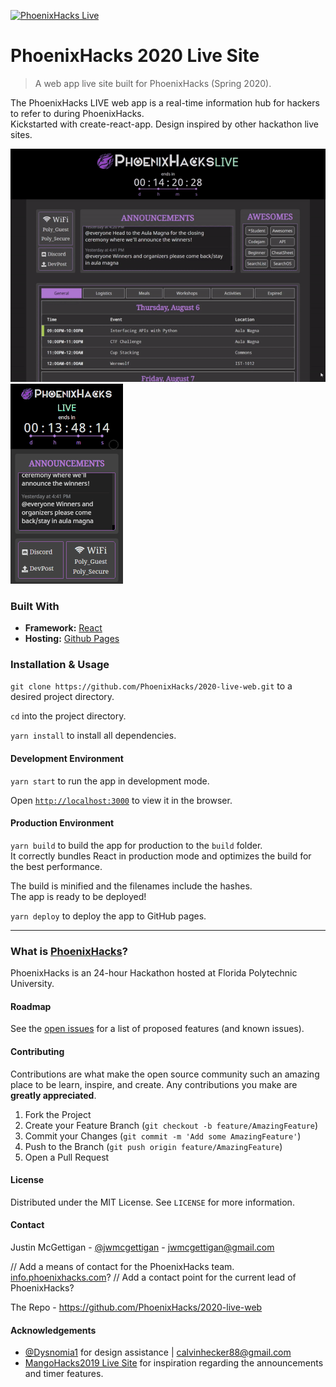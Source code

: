 <a href="https://live.phoenixhacks.com"><img src="https://github.com/PhoenixHacks.png?size=100" title="PhoenixHacks Live" alt="PhoenixHacks Live"></a>
# PhoenixHacks 2020 Live Site

> A web app live site built for PhoenixHacks (Spring 2020).
>

The PhoenixHacks LIVE web app is a real-time information hub for hackers to refer to during PhoenixHacks.  
Kickstarted with create-react-app.  Design inspired by other hackathon live sites.

![desktop demo](desktop_demo.gif "Desktop") ![mobile demo](mobile_demo.gif "Mobile")

### Built With

- **Framework:** [React](https://reactjs.org/)
- **Hosting:** [Github Pages](https://pages.github.com/)

### Installation & Usage

`git clone https://github.com/PhoenixHacks/2020-live-web.git` to a desired project directory.

`cd` into the project directory.

`yarn install` to install all dependencies.

#### Development Environment

`yarn start` to run the app in development mode.

Open [`http://localhost:3000`](http://localhost:3000/) to view it in the browser.

#### Production Environment

`yarn build` to build the app for production to the `build` folder.  
It correctly bundles React in production mode and optimizes the build for the best performance.

The build is minified and the filenames include the hashes.  
The app is ready to be deployed!

`yarn deploy` to deploy the app to GitHub pages.

------

### What is [PhoenixHacks](http://phoenixhacks.com/)?

PhoenixHacks is an 24-hour Hackathon hosted at Florida Polytechnic University.

#### Roadmap

See the [open issues](https://github.com/PhoenixHacks/2020-live-web/issues) for a list of proposed features (and known issues).

#### Contributing

Contributions are what make the open source community such an amazing place to be learn, inspire, and create. Any contributions you make are **greatly appreciated**.

1. Fork the Project
2. Create your Feature Branch (`git checkout -b feature/AmazingFeature`)
3. Commit your Changes (`git commit -m 'Add some AmazingFeature'`)
4. Push to the Branch (`git push origin feature/AmazingFeature`)
5. Open a Pull Request

#### License

Distributed under the MIT License. See `LICENSE` for more information.

#### Contact

Justin McGettigan - [@jwmcgettigan](https://www.github.com/jwmcgettigan) - [jwmcgettigan@gmail.com](mailto:jwmcgettigan@gmail.com)

// Add a means of contact for the PhoenixHacks team.  [info.phoenixhacks.com](mailto:info@phoenixhacks.com)?
// Add a contact point for the current lead of PhoenixHacks?

The Repo - https://github.com/PhoenixHacks/2020-live-web

#### Acknowledgements

- [@Dysnomia1](https://github.com/Dysnomia1) for design assistance | [calvinhecker88@gmail.com](mailto:calvinhecker88@gmail.com)
- [MangoHacks2019 Live Site](https://github.com/MangoHacks/mango2019-live) for inspiration regarding the announcements and timer features.
